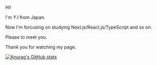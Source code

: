 Hi! 

I'm Y.I from Japan. 

Now I'm forcusing on studying Next.js/React.js/TypeScript and so on.

Please to meet you.

Thank you for watching my page.

[![Anurag's GitHub stats](https://github-readme-stats.vercel.app/api?username=anuraghazra)](https://github.com/anuraghazra/github-readme-stats)
